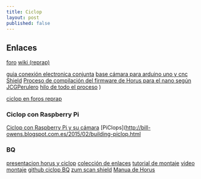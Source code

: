 ```yaml
---
title: Ciclop
layout: post
published: false
---
```



## Enlaces
[foro](https://groups.google.com/forum/#!forum/ciclop-3d-scanner)
[wiki (reprap)](http://reprap.org/wiki/Ciclop)

[guia conexión electronica conjunta](https://groups.google.com/forum/?hl=es#!topic/asrob-uc3m-impresoras-3d/Bxc4MPR3gPg)
[base cámara para arduino uno y cnc Shield](https://drive.google.com/folderview?id=0ByCazvg8jxylfk9sNHNPZEtpenJRMWF4Y2ZJWG5ITjM2TTEyTDBoTTU4YzYyRXgyeVhtTVU&usp=sharing)
[Proceso de compilación del firmware de Horus para el nano según JCGPerulero](https://groups.google.com/d/msg/asrob-uc3m-impresoras-3d/OwiAx2nF3VY/ODX2djpTSt4J)
[hilo de todo el proceso](https://groups.google.com/forum/#!topic/asrob-uc3m-impresoras-3d/OwiAx2nF3VY%5B951-975%5D)
)

[ciclop en foros reprap](http://forums.reprap.org/read.php?138,461968)

### Ciclop con Raspberry Pi

[Ciclop con Raspberry Pi y su cámara](https://adapteddesigns.wordpress.com/a-propos/)
[PiClops](http://bill-owens.blogspot.com.es/2015/02/building-piclop.html

### BQ
[presentacion horus y ciclop](http://diwo.bq.com/en/presentation-ciclop-horus/)
[colección de enlaces](http://diwo.bq.com/en/documentation-ciclop-and-horus-2/)
[tutorial de montaje](http://diwo.bq.com/en/ciclop-released/)
[video montaje](https://www.youtube.com/watch?v=VYQuiM_4nls)
[github ciclop BQ](https://github.com/bq/ciclop)
[zum scan shield](http://diwo.bq.com/en/zum-scan-released-2/)
[Manua de Horus](https://static-bqreaders.s3.amazonaws.com/file/ciclop/Horus_User_manual_EN.pdf)